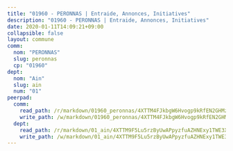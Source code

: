 ```yaml
---
title: "01960 - PERONNAS | Entraide, Annonces, Initiatives"
description: "01960 - PERONNAS | Entraide, Annonces, Initiatives"
date: 2020-01-11T14:09:21+09:00
collapsible: false
layout: commune
comm:
  nom: "PERONNAS"
  slug: peronnas
  cp: "01960"
dept:
  nom: "Ain"
  slug: ain
  num: "01"
peerpad:
  comm:
    read_path: /r/markdown/01960_peronnas/4XTTM4FJkbgW6Hvogp9kRfEN2GHMzrweVaaQ4m1RnL9LWEgNe
    write_path: /w/markdown/01960_peronnas/4XTTM4FJkbgW6Hvogp9kRfEN2GHMzrweVaaQ4m1RnL9LWEgNe-K3TgUVtj8RqNYdf2yDbjerAGtgzYZGVkShHRF2nBbzcSPQxcichairhR4tyDVR4uXCtpjJYQ7AhH8S74YDXkJgMWyatY6dRxE9dxihnX6vGgkPAAXfnZsthHVoJHf9a35nHPBWne
  dept:
    read_path: /r/markdown/01_ain/4XTTM9F5Lu5rzByUwAPpyzfuAZHNExy1TWE3X3wiTrPFfiAJr
    write_path: /w/markdown/01_ain/4XTTM9F5Lu5rzByUwAPpyzfuAZHNExy1TWE3X3wiTrPFfiAJr-K3TgUnxzeFoJA4CB58vXNvKXURJneTNZHUsypAQGicGiZu7AS2sPbjspGpj7s3MmMv58YhkLaSUMQMHaiKAfoMv6wF36Urxbqqh8MmnXpnKkbVhnAishABEkMRAiyAt8GGJ1Jer2
---
```


